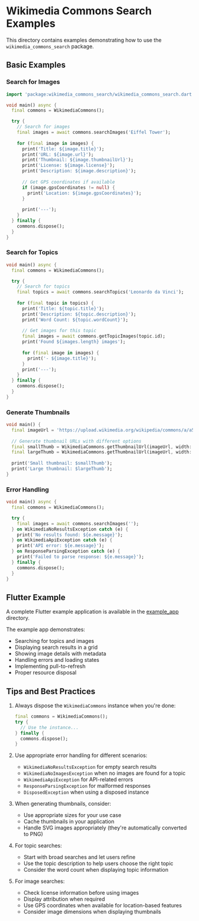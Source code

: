 # Wikimedia Commons Search Examples

This directory contains examples demonstrating how to use the `wikimedia_commons_search` package.

## Basic Examples

### Search for Images

```dart
import 'package:wikimedia_commons_search/wikimedia_commons_search.dart';

void main() async {
  final commons = WikimediaCommons();

  try {
    // Search for images
    final images = await commons.searchImages('Eiffel Tower');
    
    for (final image in images) {
      print('Title: ${image.title}');
      print('URL: ${image.url}');
      print('Thumbnail: ${image.thumbnailUrl}');
      print('License: ${image.license}');
      print('Description: ${image.description}');
      
      // Get GPS coordinates if available
      if (image.gpsCoordinates != null) {
        print('Location: ${image.gpsCoordinates}');
      }
      
      print('---');
    }
  } finally {
    commons.dispose();
  }
}
```

### Search for Topics

```dart
void main() async {
  final commons = WikimediaCommons();

  try {
    // Search for topics
    final topics = await commons.searchTopics('Leonardo da Vinci');
    
    for (final topic in topics) {
      print('Title: ${topic.title}');
      print('Description: ${topic.description}');
      print('Word Count: ${topic.wordCount}');
      
      // Get images for this topic
      final images = await commons.getTopicImages(topic.id);
      print('Found ${images.length} images');
      
      for (final image in images) {
        print('- ${image.title}');
      }
      print('---');
    }
  } finally {
    commons.dispose();
  }
}
```

### Generate Thumbnails

```dart
void main() {
  final imageUrl = 'https://upload.wikimedia.org/wikipedia/commons/a/a5/Example.jpg';
  
  // Generate thumbnail URLs with different options
  final smallThumb = WikimediaCommons.getThumbnailUrl(imageUrl, width: 200);
  final largeThumb = WikimediaCommons.getThumbnailUrl(imageUrl, width: 800);
  
  print('Small thumbnail: $smallThumb');
  print('Large thumbnail: $largeThumb');
}
```

### Error Handling

```dart
void main() async {
  final commons = WikimediaCommons();

  try {
    final images = await commons.searchImages('');
  } on WikimediaNoResultsException catch (e) {
    print('No results found: ${e.message}');
  } on WikimediaApiException catch (e) {
    print('API error: ${e.message}');
  } on ResponseParsingException catch (e) {
    print('Failed to parse response: ${e.message}');
  } finally {
    commons.dispose();
  }
}
```

## Flutter Example

A complete Flutter example application is available in the [example_app](example_app) directory.

The example app demonstrates:
- Searching for topics and images
- Displaying search results in a grid
- Showing image details with metadata
- Handling errors and loading states
- Implementing pull-to-refresh
- Proper resource disposal

## Tips and Best Practices

1. Always dispose the `WikimediaCommons` instance when you're done:
   ```dart
   final commons = WikimediaCommons();
   try {
     // Use the instance...
   } finally {
     commons.dispose();
   }
   ```

2. Use appropriate error handling for different scenarios:
   - `WikimediaNoResultsException` for empty search results
   - `WikimediaNoImagesException` when no images are found for a topic
   - `WikimediaApiException` for API-related errors
   - `ResponseParsingException` for malformed responses
   - `DisposedException` when using a disposed instance

3. When generating thumbnails, consider:
   - Use appropriate sizes for your use case
   - Cache thumbnails in your application
   - Handle SVG images appropriately (they're automatically converted to PNG)

4. For topic searches:
   - Start with broad searches and let users refine
   - Use the topic description to help users choose the right topic
   - Consider the word count when displaying topic information

5. For image searches:
   - Check license information before using images
   - Display attribution when required
   - Use GPS coordinates when available for location-based features
   - Consider image dimensions when displaying thumbnails
``` 